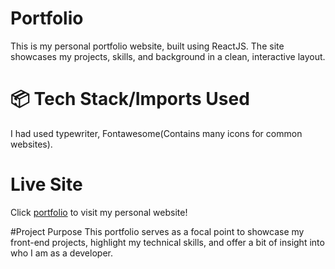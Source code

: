 # Portfolio
This is my personal portfolio website, built using ReactJS. The site showcases my projects, skills, and background in a clean, interactive layout.

# 📦 Tech Stack/Imports Used

I had used typewriter, Fontawesome(Contains many icons for common websites).

# Live Site
Click [portfolio](https://mirsportfolio.netlify.app/) to visit my personal website!

#Project Purpose
This portfolio serves as a focal point to showcase my front-end projects, highlight my technical skills, and offer a bit of insight into who I am as a developer.

